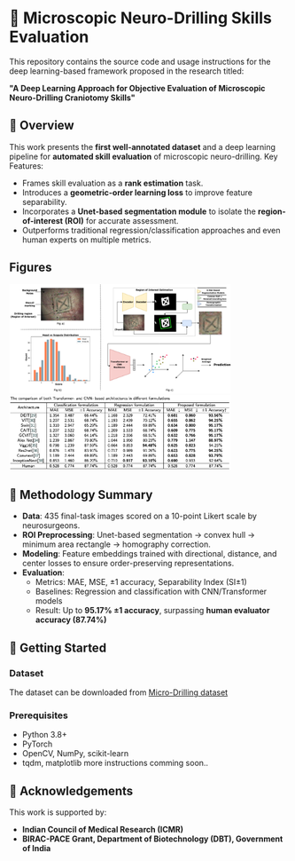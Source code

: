 # 🧠 Microscopic Neuro-Drilling Skills Evaluation

This repository contains the source code and usage instructions for the deep learning-based framework proposed in the research titled:

**"A Deep Learning Approach for Objective Evaluation of Microscopic Neuro-Drilling Craniotomy Skills"**

## 📌 Overview

This work presents the **first well-annotated dataset** and a deep learning pipeline for **automated skill evaluation** of microscopic neuro-drilling.
Key Features:
- Frames skill evaluation as a **rank estimation** task.
- Introduces a **geometric-order learning loss** to improve feature separability.
- Incorporates a **Unet-based segmentation module** to isolate the **region-of-interest (ROI)** for accurate assessment.
- Outperforms traditional regression/classification approaches and even human experts on multiple metrics.

## Figures
<img src="images/fig2_clean.png" alt="Pipeline Diagram" width="400"/>
<img src="images/fig4.png" alt="Table" width="400"/>

## 🧪 Methodology Summary

- **Data**: 435 final-task images scored on a 10-point Likert scale by neurosurgeons.
- **ROI Preprocessing**: Unet-based segmentation → convex hull → minimum area rectangle → homography correction.
- **Modeling**: Feature embeddings trained with directional, distance, and center losses to ensure order-preserving representations.
- **Evaluation**:  
  - Metrics: MAE, MSE, ±1 accuracy, Separability Index (SI±1)
  - Baselines: Regression and classification with CNN/Transformer models
  - Result: Up to **95.17% ±1 accuracy**, surpassing **human evaluator accuracy (87.74%)**
 
## 🚀 Getting Started

### Dataset
The dataset can be downloaded from [Micro-Drilling dataset](https://www.aiimsnets.org/research_neurotechnology.asp)


### Prerequisites
- Python 3.8+
- PyTorch
- OpenCV, NumPy, scikit-learn
- tqdm, matplotlib
more instructions comming soon..

## 📌 Acknowledgements

This work is supported by:
- **Indian Council of Medical Research (ICMR)**
- **BIRAC-PACE Grant, Department of Biotechnology (DBT), Government of India**
